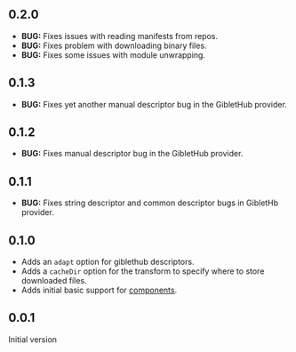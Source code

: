 ## 0.2.0

* __BUG:__ Fixes issues with reading manifests from repos.
* __BUG:__ Fixes problem with downloading binary files.
* __BUG:__ Fixes some issues with module unwrapping.

## 0.1.3

* __BUG:__ Fixes yet another manual descriptor bug in the GibletHub provider.

## 0.1.2

* __BUG:__ Fixes manual descriptor bug in the GibletHub provider.

## 0.1.1

* __BUG:__ Fixes string descriptor and common descriptor bugs in GibletHb provider.

## 0.1.0

* Adds an `adapt` option for giblethub descriptors.
* Adds a `cacheDir` option for the transform to specify where to store downloaded files.
* Adds initial basic support for [components](http://github.com/componentjs/component).

## 0.0.1

Initial version
